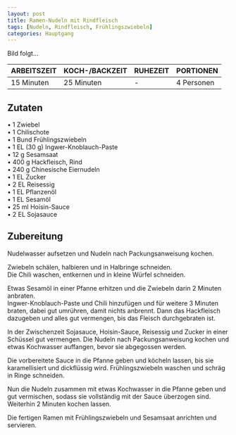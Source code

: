 ```yaml
---
layout: post
title: Ramen-Nudeln mit Rindfleisch
tags: [Nudeln, Rindfleisch, Frühlingszwiebeln]
categories: Hauptgang
---
```



Bild folgt...

| ARBEITSZEIT | KOCH-/BACKZEIT | RUHEZEIT | PORTIONEN |
|--------------|--------------|--------------|--------------|
| 15 Minuten | 25 Minuten | - | 4 Personen |  



## Zutaten
• 1 Zwiebel  
• 1 Chilischote  
• 1 Bund Frühlingszwiebeln    
• 1 EL (30 g) Ingwer-Knoblauch-Paste         
• 12 g Sesamsaat    
• 400 g Hackfleisch, Rind    
• 240 g Chinesische Eiernudeln      
• 1 EL Zucker  
• 2 EL Reisessig   
• 1 EL Pflanzenöl  
• 1 EL Sesamöl  
• 25 ml Hoisin-Sauce  
• 2 EL Sojasauce      
  

## Zubereitung
Nudelwasser aufsetzen und Nudeln nach Packungsanweisung kochen.

Zwiebeln schälen, halbieren und in Halbringe schneiden.  
Die Chili waschen, entkernen und in kleine Würfel schneiden.

Etwas Sesamöl in einer Pfanne erhitzen und die Zwiebeln darin 2 Minuten anbraten.  
Ingwer-Knoblauch-Paste und Chili hinzufügen und für weitere 3 Minuten braten, dabei gut umrühren, damit nichts anbrennt. 
Dann das Hackfleisch dazugeben und alles gut vermengen, bis das Fleisch durchgebraten ist.

In der Zwischenzeit Sojasauce, Hoisin-Sauce, Reisessig und Zucker in einer Schüssel gut vermengen. Die Nudeln nach Packungsanweisung kochen und etwas Kochwasser auffangen, bevor sie abgegossen werden.

Die vorbereitete Sauce in die Pfanne geben und köcheln lassen, bis sie karamellisiert und dickflüssig wird. 
Frühlingszwiebeln waschen und schräg in Ringe schneiden.

Nun die Nudeln zusammen mit etwas Kochwasser in die Pfanne geben und gut vermischen, sodass sie vollständig mit der Sauce überzogen sind. 
Weiterhin 2 Minuten kochen lassen.

Die fertigen Ramen mit Frühlingszwiebeln und Sesamsaat anrichten und servieren.

